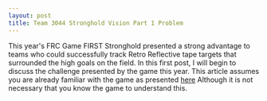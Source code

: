 ```yaml
---
layout: post
title: Team 3044 Stronghold Vision Part 1 Problem 
---
```


This year's FRC Game FIRST Stronghold presented a strong advantage to teams who could successfully track Retro Reflective tape targets that surrounded the high goals on the field. In this first post, I will begin to discuss the challenge presented by the game this year. This article assumes you are already familiar with the game as presented [here](http://www.firstinspires.org/resource-library/frc/competition-manual-qa-system) Although it is not necessary that you know the game to understand this. 
